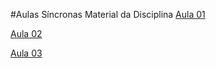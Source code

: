 #Aulas Síncronas
Material da Disciplina
[Aula 01](https://docs.google.com/presentation/d/12kmTrs8Mu1dlgLxVyWRaIPhOCV7CW0DygYH7uLYD5pM/edit?usp=sharing)

[Aula 02](https://docs.google.com/presentation/d/1o-F93Hwo8k2yhfSasJiTWf3u0HmzypqZapsOWycR7_U/edit?usp=sharing)

[Aula 03](https://docs.google.com/presentation/d/1uehrD5WQyrBL8dE0m0tZQNo98DrxanIEXOxGFB286LY/edit?usp=sharing)


<!--stackedit_data:
eyJoaXN0b3J5IjpbODg0NjEwMDMwLDExMjU5MjYwMDEsMTA1OT
Q0NTcwNSwtNDY4MzU1NzQ3XX0=
-->